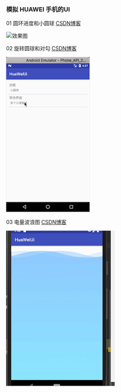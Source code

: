 ### 模拟 HUAWEI 手机的UI

01 圆环进度和小圆球  [CSDN博客](https://blog.csdn.net/hepann44/article/details/80736486)

![效果图](https://github.com/HeCaser/HUAWEI-UI/blob/master/01.gif)



02 旋转圆球和对勾  [CSDN博客](https://blog.csdn.net/hepann44/article/details/80765342)

![效果图](https://github.com/HeCaser/HUAWEI-UI/blob/master/02.gif)

03 电量波浪图  [CSDN博客](https://blog.csdn.net/hepann44/article/details/80815047)

![效果图](https://github.com/HeCaser/HUAWEI-UI/blob/master/03.gif)






